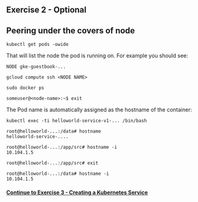## Exercise 2 - Optional
## Peering under the covers of node

`kubectl get pods -owide`

That will list the node the pod is running on. For example you should see:

`NODE gke-guestbook-...`

`gcloud compute ssh <NODE NAME>`

`sudo docker ps`

`someuser@<node-name>:~$ exit`

The Pod name is automatically assigned as the hostname of the container:

```
kubectl exec -ti helloworld-service-v1-... /bin/bash

root@helloworld-...:/data# hostname
helloworld-service-....

root@helloworld-...:/app/src# hostname -i
10.104.1.5

root@helloworld-...:/app/src# exit

root@helloworld-...:/data# hostname -i
10.104.1.5
```

#### [Continue to Exercise 3 - Creating a Kubernetes Service](../exercise-3/README.md)
